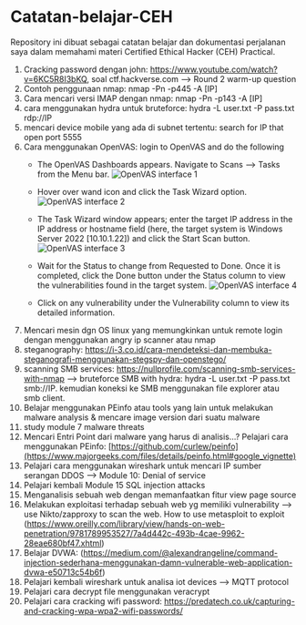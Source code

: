 # Catatan-belajar-CEH
Repository ini dibuat sebagai catatan belajar dan dokumentasi perjalanan saya dalam memahami materi Certified Ethical Hacker (CEH) Practical.

1. Cracking password dengan john: https://www.youtube.com/watch?v=6KC5R8I3bKQ, soal ctf.hackverse.com --> Round 2 warm-up question
2. Contoh penggunaan nmap: nmap -Pn -p445 -A [IP]
3. Cara mencari versi IMAP dengan nmap: nmap -Pn -p143 -A [IP]
4. cara menggunakan hydra untuk bruteforce: hydra -L user.txt -P pass.txt rdp://IP
5. mencari device mobile yang ada di subnet tertentu: search for IP that open port 5555
6. Cara menggunakan OpenVAS: login to OpenVAS and do the following
   -  The OpenVAS Dashboards appears. Navigate to Scans --> Tasks from the Menu bar.
      ![OpenVAS interface 1](https://github.com/user-attachments/assets/20a88f49-9d00-48e9-b0f1-0d7d6140bd19)

   -  Hover over wand icon and click the Task Wizard option.
      ![OpenVAS interface 2](https://github.com/user-attachments/assets/d88d8fbd-1a86-45cd-88c2-8ef5c7949be1)

   -  The Task Wizard window appears; enter the target IP address in the IP address or hostname field (here, the target system is Windows Server 2022 [10.10.1.22]) and click the Start Scan button.
      ![OpenVAS interface 3](https://github.com/user-attachments/assets/52060a7a-2a4f-400c-a9ac-5bfba4d78efc)

   - Wait for the Status to change from Requested to Done. Once it is completed, click the Done button under the Status column to view the vulnerabilities found in the target system.
     ![OpenVAS interface 4](https://github.com/user-attachments/assets/28cbf9e0-f4c1-4cf1-ae97-4eb3d4ec0f6c)

   - Click on any vulnerability under the Vulnerability column to view its detailed information.
 7. Mencari mesin dgn OS linux yang memungkinkan untuk remote login dengan menggunakan angry ip scanner atau nmap
 8. steganography: https://i-3.co.id/cara-mendeteksi-dan-membuka-steganografi-menggunakan-stegspy-dan-openstego/
 9. scanning SMB services: https://nullprofile.com/scanning-smb-services-with-nmap --> bruteforce SMB with hydra: hydra -L user.txt -P pass.txt smb://IP. kemudian koneksi ke SMB menggunakan file explorer atau smb client.
 10. Belajar menggunakan PEinfo atau tools yang lain untuk melakukan malware analysis & mencare image version dari suatu malware
 11. study module 7 malware threats
 12. Mencari Entri Point dari malware yang harus di analisis...? Pelajari cara menggunakan PEinfo: [https://github.com/curlew/peinfo](https://www.majorgeeks.com/files/details/peinfo.html#google_vignette)
 13. Pelajari cara menggunakan wireshark untuk mencari IP sumber serangan DDOS --> Module 10: Denial of service
 14. Pelajari kembali Module 15 SQL injection attacks
 15. Menganalisis sebuah web dengan memanfaatkan fitur view page source
 16. Melakukan exploitasi terhadap sebuah web yg memiliki vulnerability --> use Nikto/zapproxy to scan the web.  How to use metasploit to exploit (https://www.oreilly.com/library/view/hands-on-web-penetration/9781789953527/7a4d442c-493b-4cae-9962-28eae680bf47.xhtml)
 17. Belajar DVWA: (https://medium.com/@alexandrangeline/command-injection-sederhana-menggunakan-damn-vulnerable-web-application-dvwa-e50713c54b6f)
 18. Pelajari kembali wireshark untuk analisa iot devices --> MQTT protocol
 19. Pelajari cara decrypt file menggunakan veracrypt
 20. Pelajari cara cracking wifi password: https://predatech.co.uk/capturing-and-cracking-wpa-wpa2-wifi-passwords/
